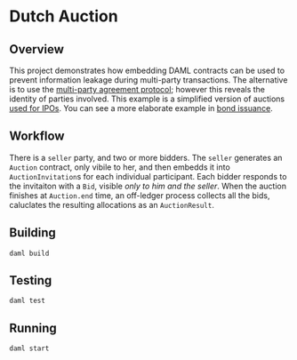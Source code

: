 # Dutch Auction

## Overview
This project demonstrates how embedding DAML contracts can be used to prevent information leakage during multi-party transactions. The alternative is to use the [multi-party agreement protocol](https://docs.daml.com/daml/patterns/multiparty-agreement.html); however this reveals the identity of parties involved.
This example is a simplified version of auctions [used for IPOs](https://en.wikipedia.org/wiki/Dutch_auction#Public_offerings). You can see a more elaborate example in [bond issuance](https://github.com/digital-asset/ex-bond-issuance).

## Workflow
There is a `seller` party, and two or more bidders. The `seller` generates an `Auction` contract, only vibile to her, and then embedds it into `AuctionInvitation`s for each individual participant. Each bidder responds to the invitaiton with a `Bid`, visible _only to him and the seller_. When the auction finishes at `Auction.end` time, an off-ledger process collects all the bids, caluclates the resulting allocations as an `AuctionResult`.

## Building
```
daml build
```

## Testing
```
daml test
```

## Running
```
daml start
```
